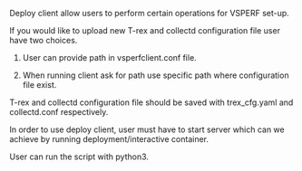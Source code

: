 Deploy client allow users to perform certain operations for VSPERF set-up.

If you would like to upload new T-rex and collectd configuration file user have two choices.

1. User can provide path in vsperfclient.conf file.

2. When running client ask for path use specific path where configuration file exist.

T-rex and collectd configuration file should be saved with trex_cfg.yaml and collectd.conf respectively.

In order to use deploy client, user must have to start server which can we achieve by running deployment/interactive container.

User can run the script with python3.
